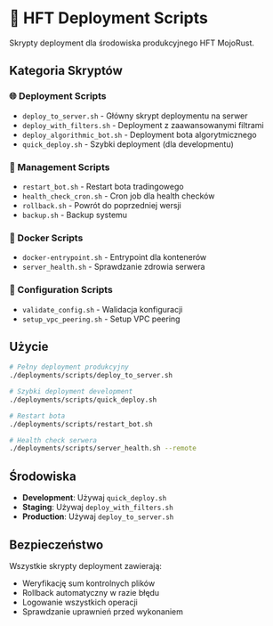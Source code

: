 # 🚀 HFT Deployment Scripts

Skrypty deployment dla środowiska produkcyjnego HFT MojoRust.

## Kategoria Skryptów

### 🌐 Deployment Scripts
- `deploy_to_server.sh` - Główny skrypt deploymentu na serwer
- `deploy_with_filters.sh` - Deployment z zaawansowanymi filtrami
- `deploy_algorithmic_bot.sh` - Deployment bota algorytmicznego
- `quick_deploy.sh` - Szybki deployment (dla developmentu)

### 🔄 Management Scripts
- `restart_bot.sh` - Restart bota tradingowego
- `health_check_cron.sh` - Cron job dla health checków
- `rollback.sh` - Powrót do poprzedniej wersji
- `backup.sh` - Backup systemu

### 🐳 Docker Scripts
- `docker-entrypoint.sh` - Entrypoint dla kontenerów
- `server_health.sh` - Sprawdzanie zdrowia serwera

### 🔧 Configuration Scripts
- `validate_config.sh` - Walidacja konfiguracji
- `setup_vpc_peering.sh` - Setup VPC peering

## Użycie

```bash
# Pełny deployment produkcyjny
./deployments/scripts/deploy_to_server.sh

# Szybki deployment development
./deployments/scripts/quick_deploy.sh

# Restart bota
./deployments/scripts/restart_bot.sh

# Health check serwera
./deployments/scripts/server_health.sh --remote
```

## Środowiska

- **Development**: Używaj `quick_deploy.sh`
- **Staging**: Używaj `deploy_with_filters.sh`
- **Production**: Używaj `deploy_to_server.sh`

## Bezpieczeństwo

Wszystkie skrypty deployment zawierają:
- Weryfikację sum kontrolnych plików
- Rollback automatyczny w razie błędu
- Logowanie wszystkich operacji
- Sprawdzanie uprawnień przed wykonaniem